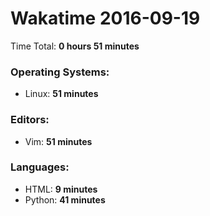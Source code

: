 # Wakatime 2016-09-19

Time Total: **0 hours 51 minutes**

### Operating Systems:
- Linux: **51 minutes** 

### Editors:
- Vim: **51 minutes** 

### Languages:
- HTML: **9 minutes** 
- Python: **41 minutes** 

